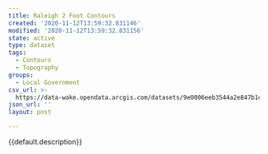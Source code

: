 ```yaml
---
title: Raleigh 2 Foot Contours
created: '2020-11-12T13:59:32.831146'
modified: '2020-11-12T13:59:32.831156'
state: active
type: dataset
tags:
  - Contours
  - Topography
groups:
  - Local Government
csv_url: >-
  https://data-wake.opendata.arcgis.com/datasets/9e0006eeb3544a2e847b1cf834038583_0.csv?outSR=%7B%22latestWkid%22%3A3857%2C%22wkid%22%3A102100%7D
json_url: ''
layout: post

---
```

{{default.description}}
